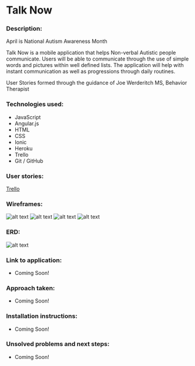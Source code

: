 # Talk Now

### Description:
April is National Autism Awareness Month<br>

Talk Now is a mobile application that helps Non-verbal Autistic people communicate. Users will be able to communicate through the use of simple words and pictures within well defined lists.  The application will help with instant communication as well as progressions through daily routines.<br>

User Stories formed through the guidance of Joe Werderitch MS, Behavior Therapist

### Technologies used:
- JavaScript
- Angular.js
- HTML
- CSS
- Ionic
- Heroku
- Trello
- Git / GitHub

### User stories:
[Trello](https://trello.com/b/lw7A83Q7/talk-now)

### Wireframes:
![alt text]()
![alt text]()
![alt text]()
![alt text]()

### ERD:
![alt text]()

### Link to application:
- Coming Soon!

### Approach taken:
- Coming Soon!

### Installation instructions:
- Coming Soon!

### Unsolved problems and next steps:
- Coming Soon!

